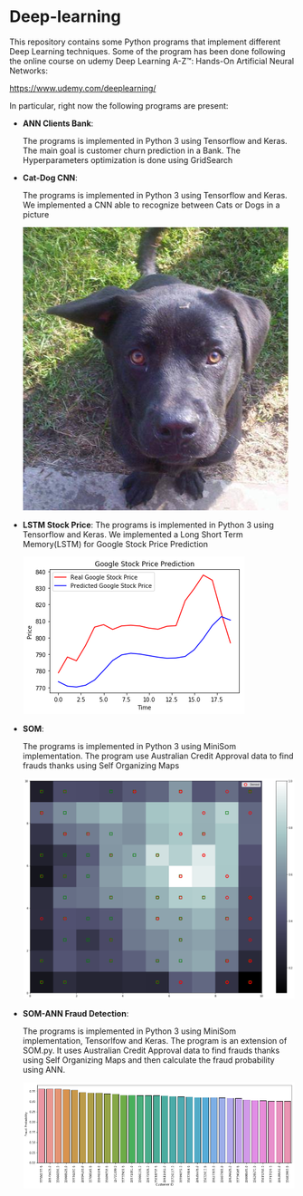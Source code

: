 # Deep-learning
This repository contains some Python programs that implement different Deep Learning techniques.
Some of the program has been done following the online course on udemy Deep Learning A-Z™: Hands-On Artificial Neural Networks:

https://www.udemy.com/deeplearning/

In particular, right now the following programs are present:

* **ANN Clients Bank**:
   
   The programs is implemented in Python 3 using Tensorflow and Keras. The main goal is customer churn prediction in a Bank. The Hyperparameters optimization is done using GridSearch

* **Cat-Dog CNN**: 

   The programs is implemented in Python 3 using Tensorflow and Keras. We implemented a CNN able to recognize between Cats or Dogs in a picture 

   ![alt text](Cat-Dog%20CNN/Image%20Example/dog.8.jpg)

* **LSTM Stock Price**:
   The programs is implemented in Python 3 using Tensorflow and Keras. We implemented a Long Short Term Memory(LSTM) for Google Stock Price Prediction
   
   ![alt text](LSTM%20Stock%20Price/Images/GoogleStock.png)
   
* **SOM**:

  The programs is implemented in Python 3 using MiniSom implementation. The program use Australian Credit Approval data to find frauds thanks using Self Organizing Maps
  
   ![alt text](SOM/Images/somimpl.png)
  
* **SOM-ANN Fraud Detection**:

   The programs is implemented in Python 3 using MiniSom implementation, Tensorlfow and Keras. The program is an extension of SOM.py. It uses Australian Credit Approval data to find frauds thanks using Self Organizing Maps and then calculate the fraud probability using ANN.

   ![alt text](SOM-ANN%20Fraud%20Detection/Images/Fraud%20Probability.png)
